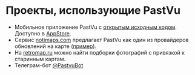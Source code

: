 # Проекты, использующие PastVu

- Мобильное приложение PastVu с [открытым исходным кодом](https://github.com/pelixpng/PastVuApp). Доступно в [AppStore](https://apps.apple.com/app/pastvu-com/id6482482875).
- Сервис [notimaps.com](notimaps.com) предлагает PastVu как один из провайдеров обновлений на карте ([пример](https://notimaps.com/map/55.750745/37.610398/12.79/661799623d3cd21b409c3e6a/)).
- На [retromap.ru](https://retromap.ru) можно найти подборки фотографий с привязкой к старинным картам.
- Телеграм-бот [@PastvuBot](https://t.me/PastvuBot)
